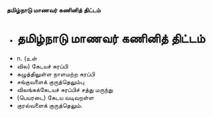 **தமிழ்நாடு மாணவர் கணினித் திட்டம்**
- # தமிழ்நாடு மாணவர் கணினித் திட்டம்
- n. (உள்
- வில) கேடயச் சுரப்பி
- கழுத்திலுள்ள நாளமற்ற சுரப்பி
- சங்குவளைக் குருத்தெலும்பு
- விலங்கக்கேடயச் சுரப்பிச் சத்து மருந்து
- (பெயரடை) கேடய வடிவறள்ள
- குரல்வளைக் குருத்தெலும்.

